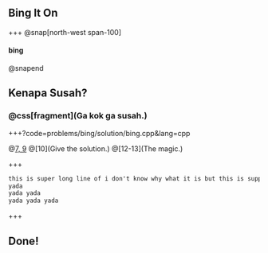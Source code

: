 ## Bing It On

+++
@snap[north-west span-100]
#### bing
@snapend

## Kenapa Susah?
### @css[fragment](Ga kok ga susah.)

+++?code=problems/bing/solution/bing.cpp&lang=cpp

@[7, 9](Reading.)
@[10](Give the solution.)
@[12-13](The magic.)

+++

```md
this is super long line of i don't know why what it is but this is supposed to be super long and pass through the right border 
yada
yada yada
yada yada yada
```

+++
## Done!

